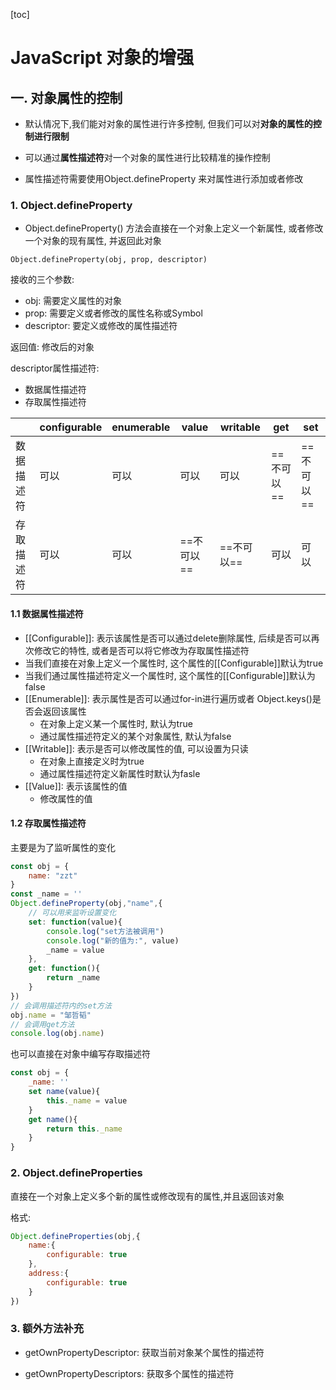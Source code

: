[toc]

# JavaScript 对象的增强

## 一. 对象属性的控制

- 默认情况下,我们能对对象的属性进行许多控制, 但我们可以对**对象的属性的控制进行限制**



- 可以通过**属性描述符**对一个对象的属性进行比较精准的操作控制
- 属性描述符需要使用Object.defineProperty 来对属性进行添加或者修改

### 1. Object.defineProperty

- Object.defineProperty() 方法会直接在一个对象上定义一个新属性, 或者修改一个对象的现有属性, 并返回此对象

`Object.defineProperty(obj, prop, descriptor)`

接收的三个参数:

- obj: 需要定义属性的对象
- prop: 需要定义或者修改的属性名称或Symbol
- descriptor: 要定义或修改的属性描述符

返回值: 修改后的对象



descriptor属性描述符:

- 数据属性描述符
- 存取属性描述符

 

|            | configurable | enumerable | value      | writable   | get        | set        |
| ---------- | ------------ | ---------- | ---------- | ---------- | ---------- | ---------- |
| 数据描述符 | 可以         | 可以       | 可以       | 可以       | ==不可以== | ==不可以== |
| 存取描述符 | 可以         | 可以       | ==不可以== | ==不可以== | 可以       | 可以       |

#### 1.1 数据属性描述符

-  [[Configurable]]: 表示该属性是否可以通过delete删除属性, 后续是否可以再次修改它的特性, 或者是否可以将它修改为存取属性描述符
  - 当我们直接在对象上定义一个属性时, 这个属性的[[Configurable]]默认为true
  - 当我们通过属性描述符定义一个属性时, 这个属性的[[Configurable]]默认为false
- [[Enumerable]]: 表示属性是否可以通过for-in进行遍历或者 Object.keys()是否会返回该属性
  - 在对象上定义某一个属性时, 默认为true
  - 通过属性描述符定义的某个对象属性, 默认为false
- [[Writable]]: 表示是否可以修改属性的值, 可以设置为只读
  - 在对象上直接定义时为true
  - 通过属性描述符定义新属性时默认为fasle
- [[Value]]: 表示该属性的值
  - 修改属性的值

#### 1.2 存取属性描述符

主要是为了监听属性的变化

```js
const obj = {
    name: "zzt"
}
const _name = ''
Object.defineProperty(obj,"name",{
    // 可以用来监听设置变化
    set: function(value){
        console.log("set方法被调用")
        console.log("新的值为:", value)
        _name = value
    },
    get: function(){
        return _name
    }
})
// 会调用描述符内的set方法
obj.name = "邹哲韬"
// 会调用get方法
console.log(obj.name)
```

也可以直接在对象中编写存取描述符

```js
const obj = {
    _name: ''
    set name(value){
        this._name = value
    }
	get name(){
        return this._name
    }
}
```





### 2. Object.defineProperties

直接在一个对象上定义多个新的属性或修改现有的属性,并且返回该对象

格式:

```js
Object.defineProperties(obj,{
	name:{
		configurable: true
	},
	address:{
		configurable: true
	}
})

```



### 3. 额外方法补充

- getOwnPropertyDescriptor: 获取当前对象某个属性的描述符

- getOwnPropertyDescriptors: 获取多个属性的描述符

  